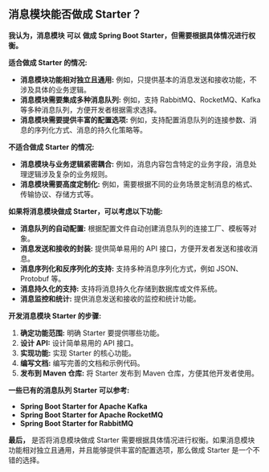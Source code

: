 ##  消息模块能否做成 Starter？

**我认为，消息模块** **可以** **做成 Spring Boot Starter，但需要根据具体情况进行权衡。**

**适合做成 Starter 的情况:**

* **消息模块功能相对独立且通用:**  例如，只提供基本的消息发送和接收功能，不涉及具体的业务逻辑。
* **消息模块需要集成多种消息队列:**  例如，支持 RabbitMQ、RocketMQ、Kafka 等多种消息队列，方便开发者根据需求选择。
* **消息模块需要提供丰富的配置选项:**  例如，支持配置消息队列的连接参数、消息的序列化方式、消息的持久化策略等。

**不适合做成 Starter 的情况:**

* **消息模块与业务逻辑紧密耦合:**  例如，消息内容包含特定的业务字段，消息处理逻辑涉及复杂的业务规则。
* **消息模块需要高度定制化:**  例如，需要根据不同的业务场景定制消息的格式、传输协议、存储方式等。

**如果将消息模块做成 Starter，可以考虑以下功能:**

* **消息队列的自动配置:**  根据配置文件自动创建消息队列的连接工厂、模板等对象。
* **消息发送和接收的封装:**  提供简单易用的 API 接口，方便开发者发送和接收消息。
* **消息序列化和反序列化的支持:**  支持多种消息序列化方式，例如 JSON、Protobuf 等。
* **消息持久化的支持:**  支持将消息持久化存储到数据库或文件系统。
* **消息监控和统计:**  提供消息发送和接收的监控和统计功能。

**开发消息模块 Starter 的步骤:**

1. **确定功能范围:**  明确 Starter 要提供哪些功能。
2. **设计 API:**  设计简单易用的 API 接口。
3. **实现功能:**  实现 Starter 的核心功能。
4. **编写文档:**  编写完善的文档和示例代码。
5. **发布到 Maven 仓库:**  将 Starter 发布到 Maven 仓库，方便其他开发者使用。

**一些已有的消息队列 Starter 可以参考:**

* **Spring Boot Starter for Apache Kafka**
* **Spring Boot Starter for Apache RocketMQ**
* **Spring Boot Starter for RabbitMQ**

**最后，** 是否将消息模块做成 Starter 需要根据具体情况进行权衡。如果消息模块功能相对独立且通用，并且能够提供丰富的配置选项，那么做成 Starter 是一个不错的选择。
